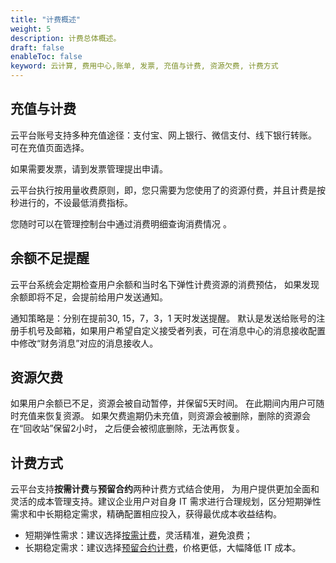 ```yaml
---
title: "计费概述"
weight: 5
description: 计费总体概述。
draft: false
enableToc: false
keyword: 云计算, 费用中心,账单, 发票, 充值与计费, 资源欠费, 计费方式
---
```


## 充值与计费

云平台账号支持多种充值途径：支付宝、网上银行、微信支付、线下银行转账。 可在充值页面选择。

如果需要发票，请到发票管理提出申请。

云平台执行按用量收费原则，即，您只需要为您使用了的资源付费，并且计费是按秒进行的，不设最低消费指标。

您随时可以在管理控制台中通过消费明细查询消费情况 。

## 余额不足提醒

云平台系统会定期检查用户余额和当时名下弹性计费资源的消费预估， 如果发现余额即将不足，会提前给用户发送通知。

通知策略是：分别在提前30, 15，7，3，1 天时发送提醒。 默认是发送给账号的注册手机号及邮箱，如果用户希望自定义接受者列表，可在消息中心的消息接收配置中修改“财务消息”对应的消息接收人。

##  资源欠费

如果用户余额已不足，资源会被自动暂停，并保留5天时间。 在此期间内用户可随时充值来恢复资源。 如果欠费逾期仍未充值，则资源会被删除，删除的资源会在“回收站”保留2小时， 之后便会被彻底删除，无法再恢复。

##  计费方式

云平台支持**按需计费**与**预留合约**两种计费方式结合使用， 为用户提供更加全面和灵活的成本管理支持。建议企业用户对自身 IT 需求进行合理规划，区分短期弹性需求和中长期稳定需求，精确配置相应投入，获得最优成本收益结构。

- 短期弹性需求：建议选择[按需计费](../according_need)，灵活精准，避免浪费；
- 长期稳定需求：建议选择[预留合约计费](../reserved)，价格更低，大幅降低 IT 成本。

